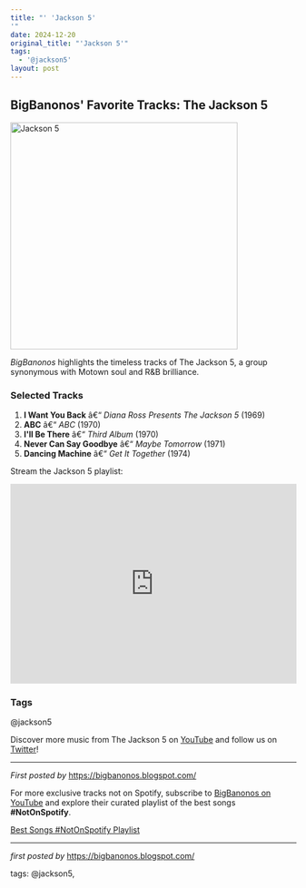 ```yaml
---
title: "' 'Jackson 5'
'"
date: 2024-12-20
original_title: "'Jackson 5'"
tags:
  - '@jackson5'
layout: post
---
```

<h2>BigBanonos' Favorite Tracks: The Jackson 5</h2> <div > <a href="https://fastly-s3.allmusic.com/artist/mn0000083013/400/Z2fW3tupGPWEimksUxUjkT6KsMttLlyBmmVTZ6_CLs0=.jpg"> <img src="https://fastly-s3.allmusic.com/artist/mn0000083013/400/Z2fW3tupGPWEimksUxUjkT6KsMttLlyBmmVTZ6_CLs0=.jpg" alt="Jackson 5" width="400" /> </a>
</div> <p><em>BigBanonos</em> highlights the timeless tracks of The Jackson 5, a group synonymous with Motown soul and R&B brilliance.</p> <h3>Selected Tracks</h3>
<ol> <li><strong>I Want You Back</strong> â€“ <em>Diana Ross Presents The Jackson 5</em> (1969)</li> <li><strong>ABC</strong> â€“ <em>ABC</em> (1970)</li> <li><strong>I'll Be There</strong> â€“ <em>Third Album</em> (1970)</li> <li><strong>Never Can Say Goodbye</strong> â€“ <em>Maybe Tomorrow</em> (1971)</li> <li><strong>Dancing Machine</strong> â€“ <em>Get It Together</em> (1974)</li>
</ol> <p>Stream the Jackson 5 playlist:</p>
<iframe src="https://open.spotify.com/embed/playlist/08IcNexzTtDqwqFOwtOYNA?utm_source=generator" width="100%" height="352" frameBorder="0" allowfullscreen="" allow="autoplay; clipboard-write; encrypted-media; fullscreen; picture-in-picture" loading="lazy"></iframe> <h3>Tags</h3>
<p>@jackson5</p> <p>Discover more music from The Jackson 5 on <a href="https://www.youtube.com/@BigBanonos" target="_blank">YouTube</a> and follow us on <a href="https://twitter.com/BigBanonos" target="_blank">Twitter</a>!</p> <hr />
<p><em>First posted by</em> <a href="https://bigbanonos.blogspot.com/" rel="noopener" target="_new">https://bigbanonos.blogspot.com/</a></p>


<!--Subscribe and Playlist Links-->
<div>
    <p>For more exclusive tracks not on Spotify, subscribe to <a href="https://www.youtube.com/@BigBanonos" target="_blank">BigBanonos on YouTube</a> and explore their curated playlist of the best songs <strong>#NotOnSpotify</strong>.</p>
    <p><a href="https://www.youtube.com/playlist?list=PLtuNtuTatqI0kFahUCbtbfenC_ET5O_tr" target="_blank">Best Songs #NotOnSpotify Playlist<br /></a></p></div>

<hr />

<p><em>first posted by</em> <a href="https://bigbanonos.blogspot.com/" rel="noopener" target="_new">https://bigbanonos.blogspot.com/</a></p>

<p>tags: @jackson5,</p>
